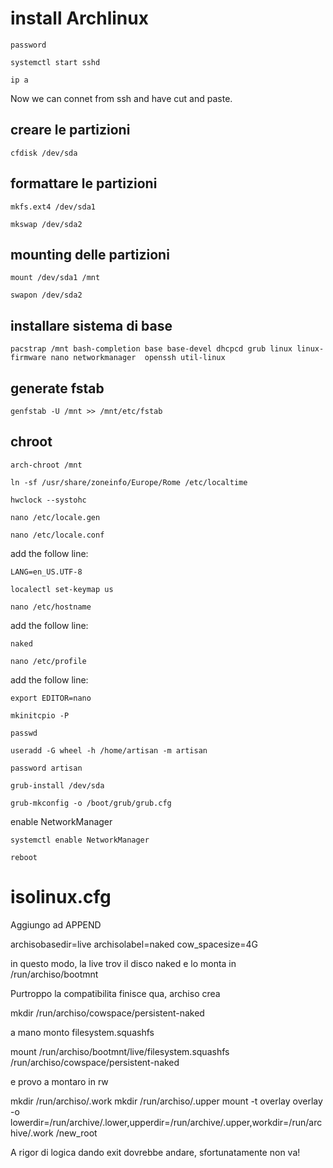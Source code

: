 # install Archlinux

```password```

```systemctl start sshd```

```ip a```

Now we can connet from ssh and have cut and paste.

## creare le partizioni

```cfdisk /dev/sda```

## formattare le partizioni

```mkfs.ext4 /dev/sda1```

```mkswap /dev/sda2```

## mounting delle partizioni

```mount /dev/sda1 /mnt```

```swapon /dev/sda2```

## installare sistema di base 

```pacstrap /mnt bash-completion base base-devel dhcpcd grub linux linux-firmware nano networkmanager  openssh util-linux```

## generate fstab

```genfstab -U /mnt >> /mnt/etc/fstab```

## chroot

```arch-chroot /mnt```

```ln -sf /usr/share/zoneinfo/Europe/Rome /etc/localtime```

```hwclock --systohc```

```nano /etc/locale.gen```

```nano /etc/locale.conf```

add the follow line:

```LANG=en_US.UTF-8```

```localectl set-keymap us```

```nano /etc/hostname```

add the follow line:

```naked```

```nano /etc/profile```

add the follow line:

```export EDITOR=nano```

```mkinitcpio -P```

```passwd```

```useradd -G wheel -h /home/artisan -m artisan```

```password artisan```

```grub-install /dev/sda```

```grub-mkconfig -o /boot/grub/grub.cfg```

enable NetworkManager

```systemctl enable NetworkManager```


```reboot```

# isolinux.cfg
Aggiungo ad APPEND

archisobasedir=live archisolabel=naked cow_spacesize=4G

in questo modo, la live trov il disco naked e lo monta in
/run/archiso/bootmnt

Purtroppo la compatibilita finisce qua, archiso crea 

mkdir /run/archiso/cowspace/persistent-naked

a mano monto filesystem.squashfs 

mount /run/archiso/bootmnt/live/filesystem.squashfs /run/archiso/cowspace/persistent-naked

e provo a montaro in rw

mkdir /run/archiso/.work
mkdir /run/archiso/.upper
mount -t overlay overlay -o lowerdir=/run/archive/.lower,upperdir=/run/archive/.upper,workdir=/run/archive/.work /new_root

A rigor di logica dando exit dovrebbe andare, sfortunatamente non va!

